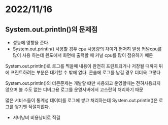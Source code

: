 # 2022/11/16


## System.out.println()의 문제점

- 성능에 영향을 준다.
- System.out.println() 사용할 경우 cpu 사용량의 차이가 현저히 발생 커널cpu를 많이 사용 하는데 윈도에서 화면에 출력할 때 커널 cpu를 많이 점유하기 때문

System.out.println()로 로그를 찍을때 내용이 완전히 프린트되거나 저장될 때까지 뒤에 프린트하려는 부분은 대기할 수 밖에 없다. 콘솔에 로그를 남길 경우 더더욱 그렇다

System.out.println()의 더큰문제는 개발할 떄만 사용되고 운영할때는 전혀사용되지 않으며 볼 수도 없는 디버그용 로그를 운영서버에서 고스란히 처리하기 때문

많은 서비스들이 통계성 데이터를 로그에 쌓고 처리하는데 System.out.println()은 로그를 쌓기엔 적절치않다.
- 서버낭비 비용낭비로 직결